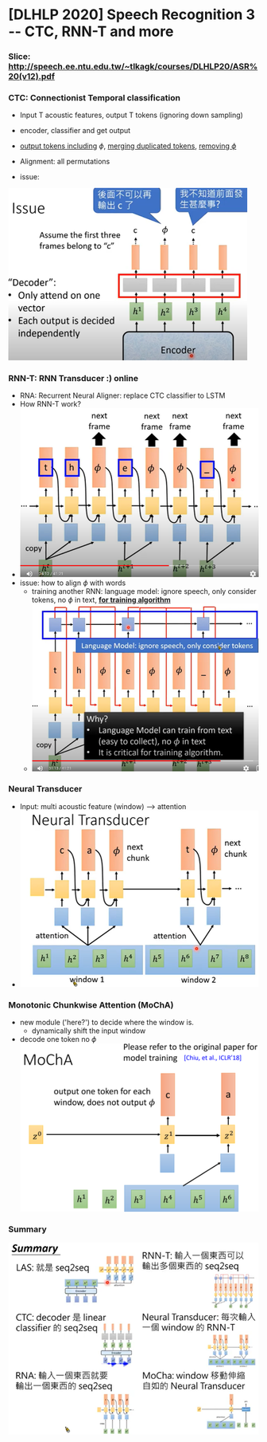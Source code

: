 # [DLHLP 2020] Speech Recognition 3 -- CTC, RNN-T and more

### Slice: http://speech.ee.ntu.edu.tw/~tlkagk/courses/DLHLP20/ASR%20(v12).pdf
### CTC: Connectionist Temporal classification 

* Input T acoustic features, output T tokens (ignoring down sampling)
* encoder, classifier and get output
* <u>output tokens including</u> $\phi$, <u>merging duplicated tokens</u>, <u>removing $\phi$</u> 
* Alignment: all permutations

* issue: 

<img src=".\screenshot\SP3\1.PNG" alt="1" style="zoom: 67%;" />

### RNN-T: RNN Transducer :) online

* RNA: Recurrent Neural Aligner: replace CTC classifier to LSTM
* How RNN-T work?
* ![2](.\screenshot\SP3\2.PNG)
* issue: how to align $\phi$ with words
  * training another RNN: language model: ignore speech, only consider tokens, no $\phi$ in text, **<u>for training algorithm</u>**
  * <img src=".\screenshot\SP3\3.PNG" alt="3" style="zoom:67%;" />

### Neural Transducer

* Input: multi acoustic feature (window) --> attention
* <img src=".\screenshot\SP3\4.PNG" alt="4" style="zoom:67%;" />

### Monotonic Chunkwise Attention (MoChA)

* new module ('here?') to decide where the window is.
  *  dynamically shift the input window
* decode one token no $\phi$ 
![6](.\screenshot\SP3\6.png)

### Summary

![5](.\screenshot\SP3\5.png)